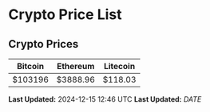 # Crypto Price List

## Crypto Prices
| Bitcoin | Ethereum | Litecoin |
| ------- | -------- | -------- |
| $103196 | $3888.96 | $118.03 |
**Last Updated:** 2024-12-15 12:46 UTC
**Last Updated:** $DATE$
